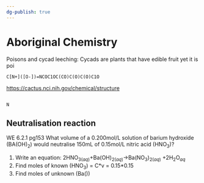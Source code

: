 ```yaml
---
dg-publish: true
---
```


# Aboriginal Chemistry
Poisons and cycad leeching:
Cycads are plants that have edible fruit yet it is poi
```smiles
C[N+]([O-])=NCOC1OC(CO)C(O)C(O)C1O
```

https://cactus.nci.nih.gov/chemical/structure
```smiles

```
```smiles
N
```



## Neutralisation reaction
WE 6.2.1 pg153
What volume of a 0.200mol/L solution of barium hydroxide (BA(OH)$_2$) would neutralise 150mL of 0.15mol/L nitric acid (HNO$_3$)?
1. Write an equation:
$2$HNO$_{3(aq)}$+Ba(OH)$_{2(aq)}\rightarrow$Ba(NO$_3$)$_{2(aq)}$ +$2$H$_2$O$_{aq}$
2. Find moles of known (HNO$_3$) = C\*v = 0.15\*0.15
3. Find moles of unknown (Ba())